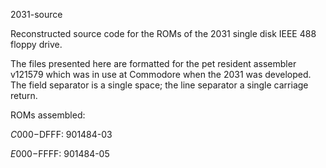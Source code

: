 2031-source

Reconstructed source code for the ROMs of the 2031 single disk IEEE 488 floppy drive.

The files presented here are formatted for the pet resident assembler v121579 which was in use at Commodore when the 2031 was developed. The field separator is a single space; the line separator a single carriage return.

ROMs assembled:

$C000-$DFFF: 901484-03

$E000-$FFFF: 901484-05

